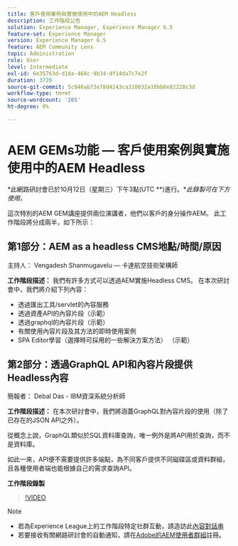 ```yaml
---
title: 客戶使用案例與實施使用中的AEM Headless
description: 工作階段公告
solution: Experience Manager, Experience Manager 6.5
feature-set: Experience Manager
version: Experience Manager 6.5
feature: AEM Community Lens
topic: Administration
role: User
level: Intermediate
exl-id: 6e35763d-d18a-468c-9b34-df14da7c7e2f
duration: 3729
source-git-commit: 5c946ab73e78d4243ca310032a10bb8e82228c3d
workflow-type: tm+mt
source-wordcount: '265'
ht-degree: 0%

---
```


# AEM GEMs功能 — 客戶使用案例與實施使用中的AEM Headless

*此網路研討會已於10月12日（星期三）下午3點(UTC **)進行。**此錄製可在下方使用。*

這次特別的AEM GEM講座提供兩位演講者，他們以客戶的身分操作AEM。 此工作階段將分成兩半，如下所示：

## 第1部分：AEM as a headless CMS地點/時間/原因

主持人： Vengadesh Shanmugavelu — 卡達航空技術架構師

**工作階段描述：**
我們有許多方式可以透過AEM實施Headless CMS。
在本次研討會中，我們將介紹下列內容：

* 透過匯出工具/servlet的內容服務
* 透過資產API的內容片段（示範）
* 透過graphql的內容片段（示範）
* 有關使用內容片段及其方法的即時使用案例
* SPA Editor學習（選擇時可採用的一些解決方案方法） （示範）

## 第2部分：透過GraphQL API和內容片段提供Headless內容

簡報者： Debal Das - IBM資深系統分析師

**工作階段描述：**
在本次研討會中，我們將涵蓋GraphQL對內容片段的使用（除了已存在的JSON API之外）。

從概念上說，GraphQL類似於SQL資料庫查詢，唯一例外是將API用於查詢，而不是資料庫。

如此一來，API便不需要提供許多端點，為不同客戶提供不同磁碟區或資料群組，且各種使用者端也能根據自己的需求查詢API。

**工作階段錄製**

>[!VIDEO](https://video.tv.adobe.com/v/3410160)

>[!NOTE]
>
>* 若為Experience League上的工作階段特定社群互動，請造訪此[內容對話串](https://adobe.ly/3r6P4nr)
>* 若要接收有關網路研討會的自動通知，請在[Adobe的AEM使用者群組](https://aem-augs.adobe.com/)註冊。
